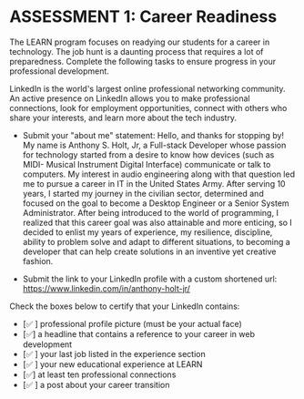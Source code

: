# ASSESSMENT 1: Career Readiness

The LEARN program focuses on readying our students for a career in technology. The job hunt is a daunting process that requires a lot of preparedness. Complete the following tasks to ensure progress in your professional development.

LinkedIn is the world's largest online professional networking community. An active presence on LinkedIn allows you to make professional connections, look for employment opportunities, connect with others who share your interests, and learn more about the tech industry.

- Submit your "about me" statement:
Hello, and thanks for stopping by! My name is Anthony S. Holt, Jr, a Full-stack Developer whose passion for technology started from a desire to know how devices (such as MIDI- Musical Instrument Digital Interface) communicate or talk to computers. My interest in audio engineering along with that question led me to pursue a career in IT in the United States Army. After serving 10 years, I started my journey in the civilian sector, determined and focused on the goal to become a Desktop Engineer or a Senior System Administrator. After being introduced to the world of programming, I realized that this career goal was also attainable and more enticing, so I decided to enlist my years of experience, my resilience, discipline, ability to problem solve and adapt to different situations, to becoming a developer that can help create solutions in an inventive yet creative fashion.

- Submit the link to your LinkedIn profile with a custom shortened url:
https://www.linkedin.com/in/anthony-holt-jr/


Check the boxes below to certify that your LinkedIn contains:

- [✅ ] professional profile picture (must be your actual face)
- [✅] a headline that contains a reference to your career in web development
- [✅ ] your last job listed in the experience section
- [✅ ] your new educational experience at LEARN
- [✅] at least ten professional connections
- [✅ ] a post about your career transition
